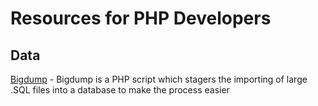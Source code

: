 # Resources for PHP Developers

## Data
[Bigdump](https://www.ozerov.de/bigdump/usage/) - Bigdump is a PHP script which stagers the importing of large .SQL files into a database to make the process easier
